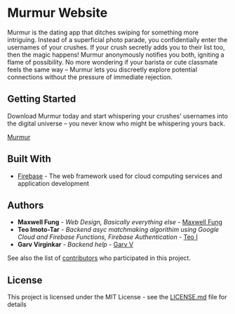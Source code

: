 # Murmur Website

Murmur is the dating app that ditches swiping for something more intriguing. 
Instead of a superficial photo parade, you confidentially enter the usernames of your crushes. 
If your crush secretly adds you to their list too, then the magic happens! Murmur anonymously notifies you both, igniting a flame of possibility. 
No more wondering if your barista or cute classmate feels the same way – 
Murmur lets you discreetly explore potential connections without the pressure of immediate rejection. 

## Getting Started

Download Murmur today and start whispering your crushes' usernames into the digital universe – you never know who might be whispering yours back.

[Murmur](https://murmurmatch.com/)

## Built With

* [Firebase](https://firebase.google.com/docs) - The web framework used for cloud computing services and application development

## Authors

* **Maxwell Fung** - *Web Design, Basically everything else* - [Maxwell Fung](https://github.com/MaxwellFung)
* **Teo Imoto-Tar** - *Backend asyc matchmaking algorithim using Google Cloud and Firebase Functions, Firebase Authentication* - [Teo I](https://github.com/teooi)
* **Garv Virginkar** - *Backend help* - [Garv V](https://github.com/virging-mvla)

See also the list of [contributors](https://github.com/MaxwellFung/MurmurWebsite/graphs/contributors) who participated in this project.

## License

This project is licensed under the MIT License - see the [LICENSE.md](LICENSE.md) file for details


